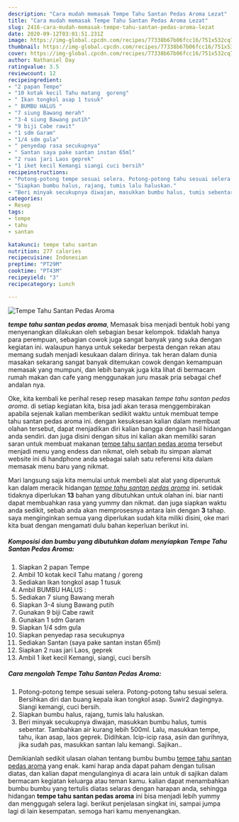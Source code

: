 ```yaml
---
description: "Cara mudah memasak Tempe Tahu Santan Pedas Aroma Lezat"
title: "Cara mudah memasak Tempe Tahu Santan Pedas Aroma Lezat"
slug: 2416-cara-mudah-memasak-tempe-tahu-santan-pedas-aroma-lezat
date: 2020-09-12T03:01:51.231Z
image: https://img-global.cpcdn.com/recipes/77338b67b06fcc16/751x532cq70/tempe-tahu-santan-pedas-aroma-foto-resep-utama.jpg
thumbnail: https://img-global.cpcdn.com/recipes/77338b67b06fcc16/751x532cq70/tempe-tahu-santan-pedas-aroma-foto-resep-utama.jpg
cover: https://img-global.cpcdn.com/recipes/77338b67b06fcc16/751x532cq70/tempe-tahu-santan-pedas-aroma-foto-resep-utama.jpg
author: Nathaniel Day
ratingvalue: 3.5
reviewcount: 12
recipeingredient:
- "2 papan Tempe"
- "10 kotak kecil Tahu matang  goreng"
- " Ikan tongkol asap 1 tusuk"
- " BUMBU HALUS "
- "7 siung Bawang merah"
- "3-4 siung Bawang putih"
- "9 biji Cabe rawit"
- "1 sdm Garam"
- "1/4 sdm gula"
- " penyedap rasa secukupnya"
- " Santan saya pake santan instan 65ml"
- "2 ruas jari Laos geprek"
- "1 iket kecil Kemangi siangi cuci bersih"
recipeinstructions:
- "Potong-potong tempe sesuai selera. Potong-potong tahu sesuai selera. Bersihkan diri dan buang kepala ikan tongkol asap. Suwir2 dagingnya. Siangi kemangi, cuci bersih."
- "Siapkan bumbu halus, rajang, tumis lalu haluskan."
- "Beri minyak secukupnya diwajan, masukkan bumbu halus, tumis sebentar. Tambahkan air kurang lebih 500ml. Lalu, masukkan tempe, tahu, ikan asap, laos geprek. Didihkan. Icip-icip rasa, asin dan gurihnya, jika sudah pas, masukkan santan lalu kemangi. Sajikan.."
categories:
- Resep
tags:
- tempe
- tahu
- santan

katakunci: tempe tahu santan 
nutrition: 277 calories
recipecuisine: Indonesian
preptime: "PT29M"
cooktime: "PT43M"
recipeyield: "3"
recipecategory: Lunch

---
```



![Tempe Tahu Santan Pedas Aroma](https://img-global.cpcdn.com/recipes/77338b67b06fcc16/751x532cq70/tempe-tahu-santan-pedas-aroma-foto-resep-utama.jpg)

<b><i>tempe tahu santan pedas aroma</i></b>, Memasak bisa menjadi bentuk hobi yang menyenangkan dilakukan oleh sebagian besar kelompok. tidaklah hanya para perempuan, sebagian cowok juga sangat banyak yang suka dengan kegiatan ini. walaupun hanya untuk sekedar berpesta dengan rekan atau memang sudah menjadi kesukaan dalam dirinya. tak heran dalam dunia masakan sekarang sangat banyak ditemukan cowok dengan kemampuan memasak yang mumpuni, dan lebih banyak juga kita lihat di bermacam rumah makan dan cafe yang menggunakan juru masak pria sebagai chef andalan nya.



Oke, kita kembali ke perihal resep resep masakan <i>tempe tahu santan pedas aroma</i>. di setiap kegiatan kita, bisa jadi akan terasa menggembirakan apabila sejenak kalian memberikan sedikit waktu untuk membuat tempe tahu santan pedas aroma ini. dengan kesuksesan kalian dalam membuat olahan tersebut, dapat menjadikan diri kalian bangga dengan hasil hidangan anda sendiri. dan juga disini dengan situs ini kalian akan memiliki saran saran untuk membuat makanan <u>tempe tahu santan pedas aroma</u> tersebut menjadi menu yang endess dan nikmat, oleh sebab itu simpan alamat website ini di handphone anda sebagai salah satu referensi kita dalam memasak menu baru yang nikmat.


Mari langsung saja kita memulai untuk membeli alat alat yang diperuntuk kan dalam meracik hidangan <u><i>tempe tahu santan pedas aroma</i></u> ini. setidak tidaknya diperlukan <b>13</b> bahan yang dibutuhkan untuk olahan ini. biar nanti dapat membuahkan rasa yang yummy dan nikmat. dan juga siapkan waktu anda sedikit, sebab anda akan memprosesnya antara lain dengan <b>3</b> tahap. saya menginginkan semua yang diperlukan sudah kita miliki disini, oke mari kita buat dengan mengamati dulu bahan keperluan berikut ini.

<!--inarticleads1-->

##### Komposisi dan bumbu yang dibutuhkan dalam menyiapkan Tempe Tahu Santan Pedas Aroma:

1. Siapkan 2 papan Tempe
1. Ambil 10 kotak kecil Tahu matang / goreng
1. Sediakan  Ikan tongkol asap 1 tusuk
1. Ambil  BUMBU HALUS :
1. Sediakan 7 siung Bawang merah
1. Siapkan 3-4 siung Bawang putih
1. Gunakan 9 biji Cabe rawit
1. Gunakan 1 sdm Garam
1. Siapkan 1/4 sdm gula
1. Siapkan  penyedap rasa secukupnya
1. Sediakan  Santan (saya pake santan instan 65ml)
1. Siapkan 2 ruas jari Laos, geprek
1. Ambil 1 iket kecil Kemangi, siangi, cuci bersih




<!--inarticleads2-->

##### Cara mengolah Tempe Tahu Santan Pedas Aroma:

1. Potong-potong tempe sesuai selera. Potong-potong tahu sesuai selera. Bersihkan diri dan buang kepala ikan tongkol asap. Suwir2 dagingnya. Siangi kemangi, cuci bersih.
1. Siapkan bumbu halus, rajang, tumis lalu haluskan.
1. Beri minyak secukupnya diwajan, masukkan bumbu halus, tumis sebentar. Tambahkan air kurang lebih 500ml. Lalu, masukkan tempe, tahu, ikan asap, laos geprek. Didihkan. Icip-icip rasa, asin dan gurihnya, jika sudah pas, masukkan santan lalu kemangi. Sajikan..




Demikianlah sedikit ulasan olahan tentang bumbu bumbu <u>tempe tahu santan pedas aroma</u> yang enak. kami harap anda dapat paham dengan tulisan diatas, dan kalian dapat mengulanginya di acara lain untuk di sajikan dalam bermacam kegiatan keluarga atau teman kamu. kalian dapat menambahkan bumbu bumbu yang tertulis diatas selaras dengan harapan anda, sehingga hidangan <b>tempe tahu santan pedas aroma</b> ini bisa menjadi lebih yummy dan menggugah selera lagi. berikut penjelasan singkat ini, sampai jumpa lagi di lain kesempatan. semoga hari kamu menyenangkan.
